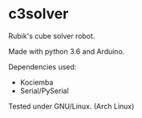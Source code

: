 # c3solver
Rubik's cube solver robot.

Made with python 3.6 and Arduino.

Dependencies used:
  - Kociemba
  - Serial/PySerial

Tested under GNU/Linux. (Arch Linux)
